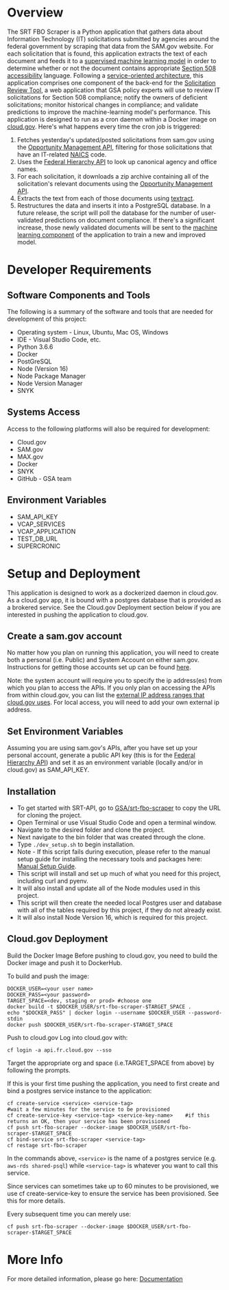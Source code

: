 # Overview 
The SRT FBO Scraper is a Python application that gathers data about Information Technology (IT) solicitations submitted by agencies around the federal government by scraping that data from the SAM.gov website. For each solicitation that is found, this application extracts the text of each document and feeds it to a [supervised machine learning model](https://github.com/GSA/srt-ml) in order to determine whether or not the document contains appropriate [Section 508 accessibility](https://www.section508.gov/) language. 
Following a [service-oriented architecture](https://en.wikipedia.org/wiki/Service-oriented_architecture), this application comprises one component of the back-end for the [Solicitation Review Tool](https://github.com/GSA/srt-ui), a web application that GSA policy experts will use to review IT solicitations for Section 508 compliance; notify the owners of deficient solicitations; monitor historical changes in compliance; and validate predictions to improve the machine-learning model's performance. 
This application is designed to run as a cron daemon within a Docker image on [cloud.gov](https://cloud.gov/). Here's what happens every time the cron job is triggered: 
1) Fetches yesterday's updated/posted solicitations from sam.gov using the [Opportunity Management API](https://open.gsa.gov/api/opportunities-api/#get-list-of-opportunities), filtering for those solicitations that have an IT-related [NAICS](https://www.census.gov/naics/) code.
2) Uses the [Federal Hierarchy API](https://open.gsa.gov/api/fh-public-api/) to look up canonical agency and office names. 
3) For each solicitation, it downloads a zip archive containing all of the solicitation's relevant documents using the [Opportunity Management API](https://open.gsa.gov/api/opportunities-api/#download-all-attachments-as-zip-for-an-opportunity). 
4) Extracts the text from each of those documents using [textract](https://github.com/deanmalmgren/textract). 
5) Restructures the data and inserts it into a PostgreSQL database. 
In a future release, the script will poll the database for the number of user-validated predictions on document compliance. If there's a significant increase, those newly validated documents will be sent to the [machine learning component](https://github.com/GSA/srt-ml) of the application to train a new and improved model. 
# Developer Requirements 
## Software Components and Tools 
The following is a summary of the software and tools that are needed for development of this project: 
* Operating system - Linux, Ubuntu, Mac OS, Windows 
* IDE - Visual Studio Code, etc. 
* Python 3.6.6
* Docker 
* PostGreSQL 
* Node (Version 16)
* Node Package Manager 
* Node Version Manager 
* SNYK 
## Systems Access 
Access to the following platforms will also be required for development: 
* Cloud.gov 
* SAM.gov 
* MAX.gov 
* Docker 
* SNYK 
* GitHub - GSA team 
## Environment Variables 
* SAM_API_KEY 
* VCAP_SERVICES
* VCAP_APPLICATION 
* TEST_DB_URL
* SUPERCRONIC 
# Setup and Deployment 
This application is designed to work as a dockerized daemon in cloud.gov. As a cloud.gov app, it is bound with a postgres database that is provided as a brokered service. See the Cloud.gov Deployment section below if you are interested in pushing the application to cloud.gov. 
## Create a sam.gov account
No matter how you plan on running this application, you will need to create both a personal (i.e. Public) and System Account on either sam.gov. Instructions for getting those accounts set up can be found [here](https://open.gsa.gov/api/opportunities-api/#getting-started). 

Note: the system account will require you to specify the ip address(es) from which you plan to access the APIs. If you only plan on accessing the APIs from within cloud.gov, you can list the [external IP address ranges that cloud.gov uses](https://cloud.gov/docs/apps/static-egress/#cloud-gov-egress-ranges). For local access, you will need to add your own external ip address. 
## Set Environment Variables 
Assuming you are using sam.gov's APIs, after you have set up your personal account, generate a public API key (this is for the [Federal Hierarchy API](https://open.gsa.gov/api/fh-public-api/)) and set it as an environment variable (locally and/or in cloud.gov) as SAM_API_KEY. 
## Installation
* To get started with SRT-API, go to [GSA/srt-fbo-scraper](https://github.com/GSA/srt-fbo-scraper) to copy the URL for cloning the project. 
* Open Terminal or use Visual Studio Code and open a terminal window. 
* Navigate to the desired folder and clone the project. 
* Next navigate to the bin folder that was created through the clone. 
* Type `./dev_setup.sh` to begin installation. 
* Note - If this script fails during execution, please refer to the manual setup guide for installing the necessary tools and packages here: [Manual Setup Guide](https://github.com/GSA/srt-fbo-scraper/blob/main/documentation/ManualSetupGuide.md).  
* This script will install and set up much of what you need for this project, including curl and pyenv. 
* It will also install and update all of the Node modules used in this project. 
* This script will then create the needed local Postgres user and database with all of the tables required by this project, if they do not already exist. 
* It will also install Node Version 16, which is required for this project. 
## Cloud.gov Deployment
Build the Docker Image
Before pushing to cloud.gov, you need to build the Docker image and push it to DockerHub. 

To build and push the image: 
```
DOCKER_USER=<your user name>
DOCKER_PASS=<your password>
TARGET_SPACE=<dev, staging or prod> #choose one
docker build -t $DOCKER_USER/srt-fbo-scraper-$TARGET_SPACE . 
echo "$DOCKER_PASS" | docker login --username $DOCKER_USER --password-stdin    
docker push $DOCKER_USER/srt-fbo-scraper-$TARGET_SPACE 
```
Push to cloud.gov
Log into cloud.gov with: 

    cf login -a api.fr.cloud.gov --sso
Target the appropriate org and space (i.e.TARGET_SPACE from above) by following the prompts. 

If this is your first time pushing the application, you need to first create and bind a postgres service instance to the application: 
```
cf create-service <service> <service-tag>
#wait a few minutes for the service to be provisioned
cf create-service-key <service-tag> <service-key-name>    #if this returns an OK, then your service has been provisioned  
cf push srt-fbo-scraper --docker-image $DOCKER_USER/srt-fbo-scraper-$TARGET_SPACE
cf bind-service srt-fbo-scraper <service-tag>  
cf restage srt-fbo-scraper
```
In the commands above, `<service>` is the name of a postgres service (e.g. `aws-rds shared-psql`) while `<service-tag>` is whatever you want to call this service. 

Since services can sometimes take up to 60 minutes to be provisioned, we use cf create-service-key to ensure the service has been provisioned. See this for more details. 

Every subsequent time you can merely use: 
```
cf push srt-fbo-scraper --docker-image $DOCKER_USER/srt-fbo-scraper-$TARGET_SPACE 
```
# More Info  
For more detailed information, please go here: [Documentation](https://github.com/GSA/srt-fbo-scraper/tree/main/documentation)
